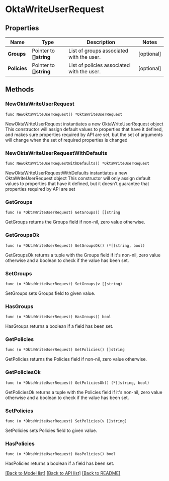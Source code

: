 # OktaWriteUserRequest

## Properties

Name | Type | Description | Notes
------------ | ------------- | ------------- | -------------
**Groups** | Pointer to **[]string** | List of groups associated with the user. | [optional] 
**Policies** | Pointer to **[]string** | List of policies associated with the user. | [optional] 

## Methods

### NewOktaWriteUserRequest

`func NewOktaWriteUserRequest() *OktaWriteUserRequest`

NewOktaWriteUserRequest instantiates a new OktaWriteUserRequest object
This constructor will assign default values to properties that have it defined,
and makes sure properties required by API are set, but the set of arguments
will change when the set of required properties is changed

### NewOktaWriteUserRequestWithDefaults

`func NewOktaWriteUserRequestWithDefaults() *OktaWriteUserRequest`

NewOktaWriteUserRequestWithDefaults instantiates a new OktaWriteUserRequest object
This constructor will only assign default values to properties that have it defined,
but it doesn't guarantee that properties required by API are set

### GetGroups

`func (o *OktaWriteUserRequest) GetGroups() []string`

GetGroups returns the Groups field if non-nil, zero value otherwise.

### GetGroupsOk

`func (o *OktaWriteUserRequest) GetGroupsOk() (*[]string, bool)`

GetGroupsOk returns a tuple with the Groups field if it's non-nil, zero value otherwise
and a boolean to check if the value has been set.

### SetGroups

`func (o *OktaWriteUserRequest) SetGroups(v []string)`

SetGroups sets Groups field to given value.

### HasGroups

`func (o *OktaWriteUserRequest) HasGroups() bool`

HasGroups returns a boolean if a field has been set.

### GetPolicies

`func (o *OktaWriteUserRequest) GetPolicies() []string`

GetPolicies returns the Policies field if non-nil, zero value otherwise.

### GetPoliciesOk

`func (o *OktaWriteUserRequest) GetPoliciesOk() (*[]string, bool)`

GetPoliciesOk returns a tuple with the Policies field if it's non-nil, zero value otherwise
and a boolean to check if the value has been set.

### SetPolicies

`func (o *OktaWriteUserRequest) SetPolicies(v []string)`

SetPolicies sets Policies field to given value.

### HasPolicies

`func (o *OktaWriteUserRequest) HasPolicies() bool`

HasPolicies returns a boolean if a field has been set.


[[Back to Model list]](../README.md#documentation-for-models) [[Back to API list]](../README.md#documentation-for-api-endpoints) [[Back to README]](../README.md)


